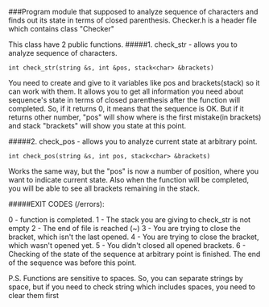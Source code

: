 ###Program module that supposed to analyze sequence of characters and finds out its state in terms of closed parenthesis.
Checker.h is a header file which contains class "Checker"

This class have 2 public functions.
#####1. check_str - allows you to analyze sequence of characters. 

	int check_str(string &s, int &pos, stack<char> &brackets)

You need to create and give to it variables like pos and brackets(stack) so it can work with them. 
It allows you to get all information you need about sequence's state in terms of closed parenthesis after the function will completed.
So, if it returns 0, it means that the sequence is OK. But if it returns other number, "pos" will show where is the first mistake(in brackets) 
and stack "brackets" will show you state at this point.

#####2. check_pos - allows you to analyze current state at arbitrary point.

	int check_pos(string &s, int pos, stack<char> &brackets)

Works the same way, but the "pos" is now a number of position, where you want to indicate current state.
Also when the function will be completed, you will be  able to see all brackets remaining in the stack.

#####EXIT CODES (/errors):

0 - function is completed.
1 - The stack you are giving to check_str is not empty
2 - The end of file is reached (~)
3 - You are trying to close the bracket, which isn't the last opened.
4 - You are trying to close the bracket, which wasn't opened yet.
5 - You didn't closed all opened brackets.
6 - Checking of the state of the sequence at arbitrary point is finished. The end of the sequence was before this point.

P.S. Functions are sensitive to spaces. So, you can separate strings by space, but if you need to check string which includes spaces, you need to clear them first 